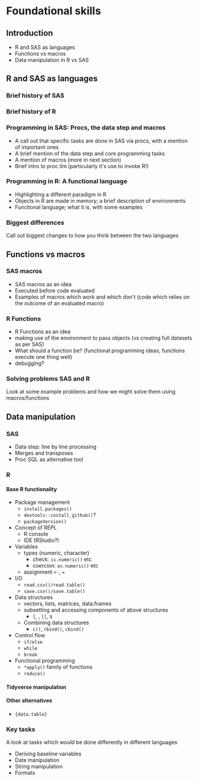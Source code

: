 # Foundational skills

## Introduction

- R and SAS as languages
- Functions vs macros
- Data manipulation in R vs SAS

## R and SAS as languages

### Brief history of SAS

### Brief history of R

### Programming in SAS: Procs, the data step and macros

- A call out that specific tasks are done in SAS via procs, with a mention of important ones
- A brief mention of the data step and core programming tasks
- A mention of macros (more in next section)
- Brief intro to proc ilm (particularly it's use to invoke R!)


### Programming in R: A functional language

- Highlighting a different paradigm in R
- Objects in R are made in memory; a brief description of environments
- Functional language; what it is, with some examples

### Biggest differences

Call out biggest changes to how you think between the two languages

## Functions vs macros

### SAS macros

- SAS macros as an idea
- Executed before code evaluated
- Examples of macros which work and which don't (code which relies on the outcome of an evaluated macro)

### R Functions

- R Functions as an idea
- making use of the environment to pass objects (vs creating full datasets as per SAS)
- What should a function be? (functional programming ideas, functions execute one thing well)
- debugging?

### Solving problems SAS and R

Look at some example problems and how we might solve them using macros/functions


## Data manipulation

### SAS

- Data step: line by line processing
- Merges and transposes
- Proc SQL as alternative tool

### R 

#### Base R functionality

- Package management
    - `install.packages()`
    - `devtools::install_github()`?
    - `packageVersion()`
- Concept of REPL
    - R console
    - IDE (RStudio?)
- Variables
    - types (numeric, character)
        - check: `is.numeric()` etc
        - coercion: `as.numeric()` etc
    - assignment `<-`, `=`
- I/O
    - `read.csv()/read.table()`
    - `save.csv()/save.table()`
- Data structures
    - vectors, lists, matrices, data.frames
    - subsetting and accessing components of above structures
        - `[`, , `[[`, `$`
    - Combining data structures
        - `c()`, `rbind()`, `cbind()`
- Control flow
    - `if/else`
    - `while`
    - `break`
- Functional programming
    - `*apply()` family of functions
    - `reduce()`

#### Tidyverse manipulation


#### Other alternatives

- `{data.table}`

### Key tasks

A look at tasks which would be done differently in different languages

- Deriving baseline variables
- Date manipulation
- String manipulation
- Formats

